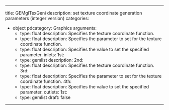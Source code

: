 
---
title: GEMglTexGeni
description: set texture coordinate generation parameters (integer version)
categories:
  - object
pdcategory: Graphics
arguments:
    - type: float
      description: Specifies the texture coordinate function.
    - type: float
      description: Specifies the parameter to set for the texture coordinate function.
    - type: float
      description: Specifies the value to set the specified parameter.
inlets:
  1st:
    - type: gemlist
      description:
  2nd:
    - type: float
      description: Specifies the texture coordinate function.
  3rd:
    - type: float
      description: Specifies the parameter to set for the texture coordinate function.
  4th:
    - type: float
      description: Specifies the value to set the specified parameter.
outlets:
  1st:
    - type: gemlist
draft: false
---

